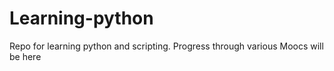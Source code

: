 # Learning-python

Repo for learning python and scripting. Progress through various Moocs will be here
